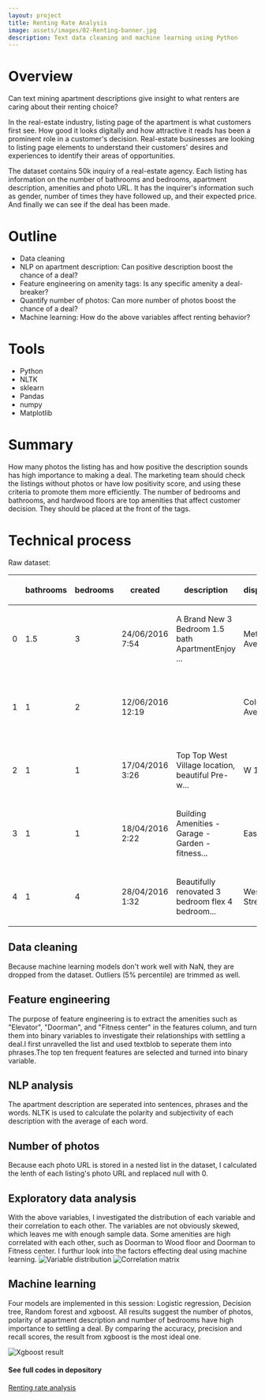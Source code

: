 ```yaml
---
layout: project
title: Renting Rate Analysis
image: assets/images/02-Renting-banner.jpg
description: Text data cleaning and machine learning using Python
---
```

# Overview

Can text mining apartment descriptions give insight to what renters are caring about their renting choice?

In the real-estate industry, listing page of the apartment is what customers first see. How good it looks digitally and how attractive it reads has been a prominent role in a customer's decision. Real-estate businesses are looking to listing page elements to understand their customers' desires and experiences to identify their areas of opportunities.

The dataset contains 50k inquiry of a real-estate agency. Each listing has information on the number of bathrooms and bedrooms, apartment description, amenities and photo URL. It has the inquirer's information such as gender, number of times they have followed up, and their expected price. And finally we can see if the deal has been made.

# Outline

-   Data cleaning
-   NLP on apartment description: Can positive description boost the chance of a deal?
-   Feature engineering on amenity tags: Is any specific amenity a deal-breaker?
-   Quantify number of photos: Can more number of photos boost the chance of a deal?
-   Machine learning: How do the above variables affect renting behavior?

# Tools

-   Python
-   NLTK
-   sklearn
-   Pandas
-   numpy
-   Matplotlib

# Summary
How many photos the listing has and how positive the description sounds has high importance to making a deal. The marketing team should check the listings without photos or have low positivity score, and using these criteria to promote them more efficiently. 
The number of bedrooms and bathrooms, and hardwood floors are top amenities that affect customer decision. They should be placed at the front of the tags. 
 
# Technical process
Raw dataset:
<div>
<table class="project">
<thead>
<tr class="header">
<th><p></p></th>
<th><p>bathrooms</p></th>
<th><p>bedrooms</p></th>
<th><p>created</p></th>
<th><p>description</p></th>
<th><p>display_address</p></th>
<th><p>features</p></th>
<th><p>latitude</p></th>
<th><p>listing_id</p></th>
<th><p>longitude</p></th>
<th><p>manager_id</p></th>
<th><p>photos</p></th>
<th><p>price</p></th>
<th><p>street_address</p></th>
<th><p>is_deal</p></th>
<th><p>gender</p></th>
<th><p>expected_price</p></th>
<th><p>followup</p></th>
</tr>
</thead>
<tbody>
<tr class="odd">
<td><p>0</p></td>
<td><p>1.5</p></td>
<td><p>3</p></td>
<td><p>24/06/2016 7:54</p></td>
<td><p>A Brand New 3 Bedroom 1.5 bath ApartmentEnjoy ...</p></td>
<td><p>Metropolitan Avenue</p></td>
<td><p>[]</p></td>
<td><p>40.7145</p></td>
<td><p>7211212</p></td>
<td><p>-73.9425</p></td>
<td><p>[https://photos.renthop.com/2/7211212_1ed4542...</p></td>
<td><p>3000.0</p></td>
<td><p>792 Metropolitan Avenue</p></td>
<td><p>1</p></td>
<td><p>female</p></td>
<td><p>2700.0</p></td>
<td><p>13.0</p></td>
</tr>
<tr class="even">
<td><p>1</p></td>
<td><p>1</p></td>
<td><p>2</p></td>
<td><p>12/06/2016 12:19</p></td>
<td></td>
<td><p>Columbus Avenue</p></td>
<td><p>[Doorman, Elevator, Fitness Center, Cat...</p></td>
<td><p>40.7947</p></td>
<td><p>7150865</p></td>
<td><p>-73.9667</p></td>
<td><p>[https://photos.renthop.com/2/7150865_be3306c...</p></td>
<td><p>5465.0</p></td>
<td><p>808 Columbus Avenue</p></td>
<td><p>0</p></td>
<td><p>male</p></td>
<td><p>5200.0</p></td>
<td><p>NaN</p></td>
</tr>
<tr class="odd">
<td><p>2</p></td>
<td><p>1</p></td>
<td><p>1</p></td>
<td><p>17/04/2016 3:26</p></td>
<td><p>Top Top West Village location, beautiful Pre-w...</p></td>
<td><p>W 13 Street</p></td>
<td><p>[Laundry In Building, Dishwasher, Hardwoo...</p></td>
<td><p>40.7388</p></td>
<td><p>6887163</p></td>
<td><p>-74.0018</p></td>
<td><p>[https://photos.renthop.com/2/6887163_de85c42...</p></td>
<td><p>2850.0</p></td>
<td><p>241 W 13 Street</p></td>
<td><p>1</p></td>
<td><p>male</p></td>
<td><p>2900.0</p></td>
<td><p>NaN</p></td>
</tr>
<tr class="even">
<td><p>3</p></td>
<td><p>1</p></td>
<td><p>1</p></td>
<td><p>18/04/2016 2:22</p></td>
<td><p>Building Amenities - Garage - Garden - fitness...</p></td>
<td><p>East 49th Street</p></td>
<td><p>[Hardwood Floors, No Fee]</p></td>
<td><p>40.7539</p></td>
<td><p>6888711</p></td>
<td><p>-73.9677</p></td>
<td><p>[https://photos.renthop.com/2/6888711_6e660ce...</p></td>
<td><p>3275.0</p></td>
<td><p>333 East 49th Street</p></td>
<td><p>0</p></td>
<td><p>female</p></td>
<td><p>3500.0</p></td>
<td><p>NaN</p></td>
</tr>
<tr class="odd">
<td><p>4</p></td>
<td><p>1</p></td>
<td><p>4</p></td>
<td><p>28/04/2016 1:32</p></td>
<td><p>Beautifully renovated 3 bedroom flex 4 bedroom...</p></td>
<td><p>West 143rd Street</p></td>
<td><p>[Pre-War]</p></td>
<td><p>40.8241</p></td>
<td><p>6934781</p></td>
<td><p>-73.9493</p></td>
<td><p>[https://photos.renthop.com/2/6934781_1fa4b41...</p></td>
<td><p>3350.0</p></td>
<td><p>500 West 143rd Street</p></td>
<td><p>0</p></td>
<td><p>female</p></td>
<td><p>3200.0</p></td>
<td><p>0.0</p></td>
</tr>
</tbody>
</table>

</div>

## Data cleaning
Because machine learning models don't work well with NaN, they are dropped from the dataset. Outliers (5% percentile) are trimmed as well.

## Feature engineering
The purpose of feature engineering is to extract the amenities such as "Elevator", "Doorman", and "Fitness center" in the features column, and turn them into binary variables to investigate their relationships with settling a deal.I first unravelled the list and used textblob to seperate them into phrases.The top ten frequent features are selected and turned into binary variable.

## NLP analysis
The apartment description are seperated into sentences, phrases and the words. NLTK is used to calculate the polarity and subjectivity of each description with the average of each word. 

## Number of photos 
Because each photo URL is stored in a nested list in the dataset, I calculated the lenth of each listing's photo URL and replaced null with 0.

## Exploratory data analysis
With the above variables, I investigated the distribution of each variable and their correlation to each other.
The variables are not obviously skewed, which leaves me with enough sample data. Some amenities are high correlated with each other, such as Doorman to Wood floor and Doorman to Fitness center. I furthur look into the factors effecting deal using machine learning.
![Variable distribution](/assets/images/Renting-rate-analysis/output_80_0.png)
![Correlation matrix](/assets/images/Renting-rate-analysis/output_82_0.png)

## Machine learning
Four models are implemented in this session: Logistic regression, Decision tree, Random forest and xgboost. All results suggest the number of photos, polarity of apartment description and number of bedrooms have high importance to settling a deal. By comparing the accuracy, precision and recall scores, the result from xgboost is the most ideal one. 

![Xgboost result](/assets/images/Renting-rate-analysis/output_109_0.png)

#### See full codes in depository
[Renting rate analysis](https://github.com/JingjingLiang99/Renting-rate-analysis)
